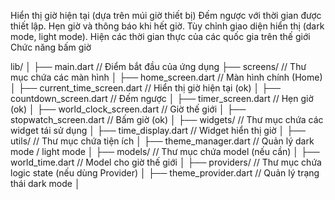 Hiển thị giờ hiện tại (dựa trên múi giờ thiết bị)
Đếm ngược với thời gian được thiết lập.
Hẹn giờ và thông báo khi hết giờ.
Tùy chỉnh giao diện hiển thị (dark mode, light mode).
Hiện các thời gian thực của các quốc gia trên thế giới
Chức năng bấm giờ 





lib/
│
├── main.dart                    // Điểm bắt đầu của ứng dụng
├── screens/                     // Thư mục chứa các màn hình
│   ├── home_screen.dart         // Màn hình chính (Home)
│   ├── current_time_screen.dart // Hiển thị giờ hiện tại (ok)
│   ├── countdown_screen.dart    // Đếm ngược 
│   ├── timer_screen.dart        // Hẹn giờ  (ok)
│   ├── world_clock_screen.dart  // Giờ thế giới
│   ├── stopwatch_screen.dart    // Bấm giờ (ok)
│
├── widgets/                     // Thư mục chứa các widget tái sử dụng
│   ├── time_display.dart        // Widget hiển thị giờ
│
├── utils/                       // Thư mục chứa tiện ích
│   ├── theme_manager.dart       // Quản lý dark mode / light mode
│
├── models/                      // Thư mục chứa model (nếu cần)
│   ├── world_time.dart          // Model cho giờ thế giới
│
├── providers/                   // Thư mục chứa logic state (nếu dùng Provider)
│   ├── theme_provider.dart      // Quản lý trạng thái dark mode
│

